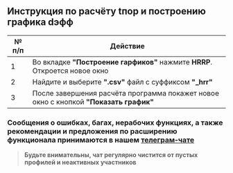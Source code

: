 ## Инструкция по расчёту tпор и построению графика dэфф
|	№ п/п	|	Действие	|
|---------|---------|
|	1	|	Во вкладке **"Построение гарфиков"** нажмите **HRRP**. Откроется новое окно	|
|	2	|	Найдите и выберите **".csv"** файл с суффиксом **"_hrr"**	|
|	3	|	После завершения расчёта программа покажет новое окно с кнопкой **"Показать график"**	|

### Сообщения о ошибках, багах, нерабочих функциях, а также рекомендации и предложения по расширению функционала принимаются в нашем [**телеграм-чате**](https://t.me/+LdZFKLaDjIA1YWVi)
>**Будьте внимательны, чат регулярно чистится от пустых профилей и неактивных участников**